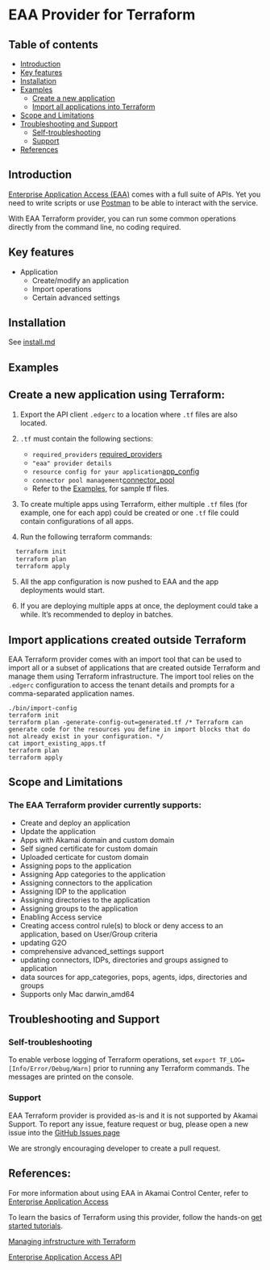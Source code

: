 # EAA Provider for Terraform

## Table of contents<!-- omit in toc -->

- [Introduction](#introduction)
- [Key features](#key-features)
- [Installation](#installation)
- [Examples](#examples)
  - [Create a new application](#create-a-new-application-using-terraform)
  - [Import all applications into Terraform](#import-applications-created-outside-terraform)
- [Scope and Limitations](#scope-and-limitations)
- [Troubleshooting and Support](#troubleshooting-and-support)
  - [Self-troubleshooting](#self-troubleshooting)
  - [Support](#support)
- [References](#references)

## Introduction

[Enterprise Application Access (EAA)](https://www.akamai.com/us/en/products/security/enterprise-application-access.jsp) comes with a full suite of APIs. 
Yet you need to write scripts or use [Postman](https://developer.akamai.com/authenticate-with-postman) to be able to interact with the service.

With EAA Terraform provider, you can run some common operations directly from the command line, no coding required.

## Key features

- Application
  - Create/modify an application
  - Import operations
  - Certain advanced settings

## Installation

See [install.md](docs/install.md)


## Examples

## Create a new application using Terraform:

1. Export the API client `.edgerc` to a location where `.tf` files are also located.

2. `.tf` must contain the following sections:
    - `required_providers` [required_providers](docs/eaa-provider-configuration.md)
    - `"eaa" provider details`
    - `resource config for your application`[app_config](docs/create-an-app.md)
    - `connector pool management`[connector_pool](docs/connector-pool.md)

    * Refer to the [Examples](examples), for sample tf files.

3. To create multiple apps using Terraform, either multiple `.tf` files (for example, one for each app) could be created or one `.tf` file could contain configurations of all apps.

4. Run the following terraform commands:
```sh
  terraform init
  terraform plan
  terraform apply
```
5. All the app configuration is now pushed to EAA and the app deployments would start.

6. If you are deploying multiple apps at once, the deployment could take a while. It’s recommended to deploy in batches.

## Import applications created outside Terraform

EAA Terraform provider comes with an import tool that can be used to import all or a subset of applications that are created outside Terraform and manage them using Terraform infrastructure.
The import tool relies on the `.edgerc` configuration to access the tenant details and prompts for a comma-separated application names.

```'sh
./bin/import-config
terraform init
terraform plan -generate-config-out=generated.tf /* Terraform can generate code for the resources you define in import blocks that do not already exist in your configuration. */
cat import_existing_apps.tf
terraform plan
terraform apply
```

## Scope and Limitations

### The EAA Terraform provider currently supports:

- Create and deploy an application 
- Update the application
- Apps with Akamai domain and custom domain 
- Self signed certificate for custom domain
- Uploaded certicate for custom domain
- Assigning pops to the application
- Assigning App categories to the application
- Assigning connectors to the application
- Assigning IDP to the application
- Assigning directories to the application 
- Assigning groups to the application
- Enabling Access service
- Creating access control rule(s) to block or deny access to an application, based on User/Group criteria
- updating G2O
- comprehensive advanced_settings support
- updating connectors, IDPs, directories and groups assigned to application
- data sources for app_categories, pops, agents, idps, directories and groups
- Supports only Mac darwin_amd64

## Troubleshooting and Support

### Self-troubleshooting
To enable verbose logging of Terraform operations, set `export TF_LOG=[Info/Error/Debug/Warn]` prior to running any Terraform commands.
The messages are printed on the console.

### Support

EAA Terraform provider is provided as-is and it is not supported by Akamai Support.
To report any issue, feature request or bug, please open a new issue into the [GitHub Issues page](https://github.com/akamai/cli-eaa/issues)

We are strongly encouraging developer to create a pull request.

## References:
For more information about using EAA in Akamai Control Center, refer to [Enterprise Application Access](https://techdocs.akamai.com/eaa/docs)

To learn the basics of Terraform using this provider, follow the hands-on [get started tutorials](https://developer.hashicorp.com/terraform/tutorials/aws-get-started/infrastructure-as-code?utm_medium=WEB_IO&in=terraform%2Faws-get-started&utm_content=DOCS&utm_source=WEBSITE&utm_offer=ARTICLE_PAGE).

[Managing infrstructure with Terraform](https://developer.hashicorp.com/terraform/tutorials/cli/plan)

[Enterprise Application Access API](https://techdocs.akamai.com/eaa-api/reference/api)